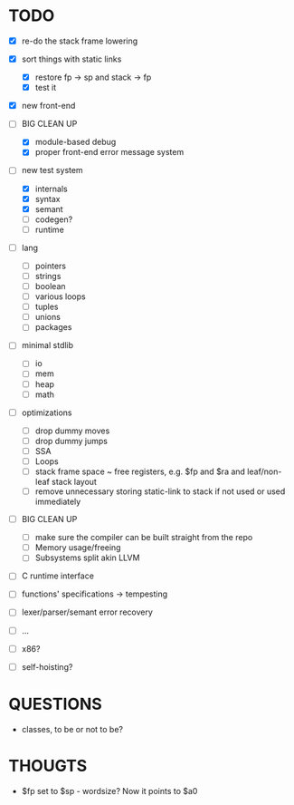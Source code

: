 # TODO
- [x] re-do the stack frame lowering
- [x] sort things with static links
    - [x] restore fp -> sp and stack -> fp
    - [x] test it
- [x] new front-end
- [ ] BIG CLEAN UP
    - [x] module-based debug
    - [x] proper front-end error message system
- [ ] new test system
    - [x] internals
    - [x] syntax
    - [x] semant
    - [ ] codegen?
    - [ ] runtime
- [ ] lang
    - [ ] pointers
    - [ ] strings
    - [ ] boolean
    - [ ] various loops
    - [ ] tuples
    - [ ] unions
    - [ ] packages
- [ ] minimal stdlib
    - [ ] io
    - [ ] mem
    - [ ] heap
    - [ ] math
- [ ] optimizations
    - [ ] drop dummy moves
    - [ ] drop dummy jumps
    - [ ] SSA
    - [ ] Loops
    - [ ] stack frame space ~ free registers, e.g. $fp and $ra and leaf/non-leaf stack layout
    - [ ] remove unnecessary storing static-link to stack if not used or used immediately
- [ ] BIG CLEAN UP
    - [ ] make sure the compiler can be built straight from the repo
    - [ ] Memory usage/freeing
    - [ ] Subsystems split akin LLVM
- [ ] C runtime interface
- [ ] functions' specifications -> tempesting
- [ ] lexer/parser/semant error recovery

- [ ] ...

- [ ] x86?
- [ ] self-hoisting?

# QUESTIONS
- classes, to be or not to be?

# THOUGTS
- $fp set to $sp - wordsize? Now it points to $a0
